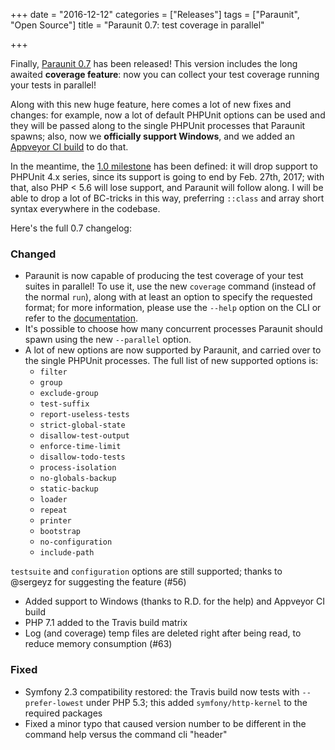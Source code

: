 +++
date = "2016-12-12"
categories = ["Releases"]
tags = ["Paraunit", "Open Source"]
title = "Paraunit 0.7: test coverage in parallel"

+++

Finally, [Paraunit 0.7](https://github.com/facile-it/paraunit/releases/tag/0.7) has been released! 
This version includes the long awaited **coverage feature**: now you can collect your test coverage running your tests 
in parallel!
 
Along with this new huge feature, here comes a lot of new fixes and changes: for example, now a lot of default PHPUnit
options can be used and they will be passed along to the single PHPUnit processes that Paraunit spawns; also, now we 
**officially support Windows**, and we added an [Appveyor CI build](https://ci.appveyor.com/project/Jean85/paraunit) to 
do that. 
<!--more-->

In the meantime, the [1.0 milestone](https://github.com/facile-it/paraunit/milestone/4) has been defined: it will drop 
support to PHPUnit 4.x series, since its support is going to end by Feb. 27th, 2017; with that, also PHP < 5.6 will lose
support, and Paraunit will follow along. I will be able to drop a lot of BC-tricks in this way, preferring `::class` 
and array short syntax everywhere in the codebase.

Here's the full 0.7 changelog:

### Changed

* Paraunit is now capable of producing the test coverage of your test suites in parallel! To use it, use the new 
 `coverage` command (instead of the normal `run`), along with at least an option to specify the requested format; for
 more information, please use the `--help` option on the CLI or refer to the [documentation](http://engineering.facile.it/paraunit/documentation/).
* It's possible to choose how many concurrent processes Paraunit should spawn using the new `--parallel` option.
* A lot of new options are now supported by Paraunit, and carried over to the single PHPUnit processes. The full list of
 new supported options is:
  * `filter`
  * `group`
  * `exclude-group`
  * `test-suffix`
  * `report-useless-tests`
  * `strict-global-state`
  * `disallow-test-output`
  * `enforce-time-limit`
  * `disallow-todo-tests`
  * `process-isolation`
  * `no-globals-backup`
  * `static-backup`
  * `loader`
  * `repeat`
  * `printer`
  * `bootstrap`
  * `no-configuration`
  * `include-path`
  
 `testsuite` and `configuration` options are still supported; thanks to @sergeyz for suggesting the feature (#56)
* Added support to Windows (thanks to R.D. for the help) and Appveyor CI build
* PHP 7.1 added to the Travis build matrix
* Log (and coverage) temp files are deleted right after being read, to reduce memory consumption (#63)

### Fixed

* Symfony 2.3 compatibility restored: the Travis build now tests with `--prefer-lowest` under PHP 5.3; this added 
  `symfony/http-kernel` to the required packages
* Fixed a minor typo that caused version number to be different in the command help versus the command cli "header"
